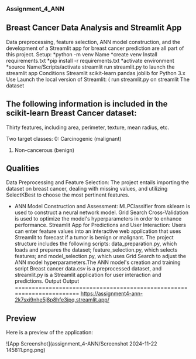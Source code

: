 ### Assignment_4_ANN

## Breast Cancer Data Analysis and Streamlit App

Data preprocessing, feature selection, ANN model construction, and the development of a Streamlit app for breast cancer prediction are all part of this project.
Setup: *python -m venv Name *create venv
Install requirements.txt *pip install -r requirements.txt *activate environment *source Name/Scripts/activate
streamlit run streamlit.py to launch the streamlit app
Conditions
Streamlit scikit-learn pandas joblib for Python 3.x
Use
Launch the local version of Streamlit: ( run streamlit.py on streamlit
The dataset
## The following information is included in the scikit-learn Breast Cancer dataset:
Thirty features, including area, perimeter, texture, mean radius, etc.

Two target classes:
0: Carcinogenic (malignant)
1. Non-cancerous (benign)
## Qualities
Data Preprocessing and Feature Selection: The project entails importing the dataset on breast cancer, dealing with missing values, and utilizing SelectKBest to choose the most pertinent features.

* ANN Model Construction and Assessment: MLPClassifier from sklearn is used to construct a neural network model. Grid Search Cross-Validation is used to optimize the model's hyperparameters in order to enhance performance.
Streamlit App for Predictions and User Interaction: Users can enter feature values into an interactive web application that uses Streamlit to forecast if a tumor is benign or malignant.
The project structure includes the following scripts: data_preparation.py, which loads and prepares the dataset; feature_selection.py, which selects features; and model_selection.py, which uses Grid Search to adjust the ANN model hyperparameters.The ANN model's creation and training script
Breast cancer data.csv is a preprocessed dataset, and streamlit.py is a Streamlit application for user interaction and predictions.
Output
Output
======================================================================
https://assignment4-ann-2k7sxi9nhe5j8p8hfe3ipq.streamlit.app/

## Preview

Here is a preview of the application:

![App Screenshot](assignment_4-ANN/Screenshot 2024-11-22 145811.png.png)

